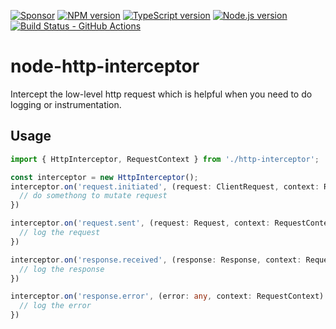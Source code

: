 [![Sponsor][sponsor-badge]][sponsor]
[![NPM version][npm-badge]][npm]
[![TypeScript version][ts-badge]][typescript-4-2]
[![Node.js version][nodejs-badge]][nodejs]
[![Build Status - GitHub Actions][gha-badge]][gha-ci]

# node-http-interceptor

Intercept the low-level http request which is helpful when you need to do logging or instrumentation.

## Usage

```typescript
import { HttpInterceptor, RequestContext } from './http-interceptor';

const interceptor = new HttpInterceptor();
interceptor.on('request.initiated', (request: ClientRequest, context: RequestContext) => {
  // do somethong to mutate request
})

interceptor.on('request.sent', (request: Request, context: RequestContext) => {
  // log the request
})

interceptor.on('response.received', (response: Response, context: RequestContext) => {
  // log the response
})

interceptor.on('response.error', (error: any, context: RequestContext) => {
  // log the error
})

```


[ts-badge]: https://img.shields.io/badge/TypeScript-4.2-blue.svg
[nodejs-badge]: https://img.shields.io/badge/Node.js->=%2012.20-blue.svg
[nodejs]: https://nodejs.org/dist/latest-v14.x/docs/api/
[gha-badge]: https://github.com/chaoyangnz/node-http-interceptor/workflows/build/badge.svg
[gha-ci]: https://github.com/chaoyangnz/node-http-interceptor/actions
[typescript]: https://www.typescriptlang.org/
[typescript-4-2]: https://www.typescriptlang.org/docs/handbook/release-notes/typescript-4-2.html
[license-badge]: https://img.shields.io/badge/license-MIT-blue.svg
[license]: https://github.com/chaoyangnz/node-http-interceptor/blob/master/LICENSE
[sponsor-badge]: https://img.shields.io/badge/♥-Sponsor-fc0fb5.svg
[sponsor]: https://github.com/sponsors/chaoyangnz
[jest]: https://facebook.github.io/jest/
[eslint]: https://github.com/eslint/eslint
[prettier]: https://prettier.io
[volta]: https://volta.sh
[volta-getting-started]: https://docs.volta.sh/guide/getting-started
[volta-tomdale]: https://twitter.com/tomdale/status/1162017336699838467?s=20
[gh-actions]: https://github.com/features/actions
[travis]: https://travis-ci.org
[repo-template-action]: https://github.com/chaoyangnz/node-http-interceptor/generate
[npm-badge]: https://img.shields.io/npm/v/node-http-interceptor
[npm]: https://www.npmjs.com/package/node-http-interceptor
